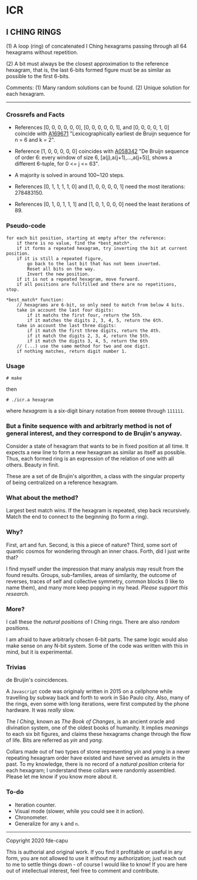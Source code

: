 # ICR
## I CHING RINGS

(1) A loop (ring) of concatenated I Ching hexagrams passing through all 64 hexagrams without repetition.

(2) A bit must always be the closest approximation to the reference hexagram, that is, the last 6-bits formed figure must be as similar as possible to the first 6-bits.

Comments: (1) Many random solutions can be found. (2) Unique solution for each hexagram.

---

### Crossrefs and Facts

- References [0, 0, 0, 0, 0, 0], [0, 0, 0, 0, 0, 1], and [0, 0, 0, 0, 1, 0] coincide with [A169671](https://oeis.org/A169671) "Lexicographically earliest de Bruijn sequence for n = 6 and k = 2".

- Reference [1, 0, 0, 0, 0, 0] coincides with [A058342](https://oeis.org/A058342) "De Bruijn sequence of order 6: every window of size 6, [a(j),a(j+1),...,a(j+5)], shows a different 6-tuple, for 0 <= j <= 63".

- A majority is solved in around 100~120 steps.

- References [0, 1, 1, 1, 1, 0] and [1, 0, 0, 0, 0, 1] need the most iterations: 278483150.

- References [0, 1, 0, 1, 1, 1] and [1, 0, 1, 0, 0, 0] need the least iterations of 89.

### Pseudo-code

	for each bit position, starting at empty after the reference:
		if there is no value, find the *best_match*.
		if it forms a repeated hexagram, try inverting the bit at current position.
		if it is still a repeated figure,
			go back to the last bit that has not been inverted.
			Reset all bits on the way.
			Invert the new position.
		if it is not a repeated hexagram, move forward.
		if all positions are fullfilled and there are no repetitions, stop.

	*best_match* function:
		// hexagrams are 6-bit, so only need to match from below 4 bits.
		take in account the last four digits:
			if it matchs the first four, return the 5th.
			if it matches the digits 2, 3, 4, 5, return the 6th.
		take in account the last three digits:
			if it match the first three digits, return the 4th.
			if it match the digits 2, 3, 4, return the 5th.
			if it match the digits 3, 4, 5, return the 6th
		// (...) use the same method for two and one digit.
		if nothing matches, return digit number 1.

### Usage

`# make`

then

`# ./icr.a hexagram`

where *hexagram* is a six-digit binary notation from `000000` through `111111`.

### But a finite sequence with and arbitrarly method is not of general interest, and they correspond to de Brujin's anyway.

Consider a state of hexagram that wants to be in fixed position at all time. It expects a new line to form a new hexagram as similar as itself as possible. Thus, each formed ring is an expression of the relation of one with all others. Beauty in finit.

These are a set of de Brujin's algorithm, a class with the singular property of being centralized on a reference hexagram.

### What about the method?

Largest best match wins. If the hexagram is repeated, step back recursively. Match the end to connect to the beginning (to form a ring).

### Why?

First, art and fun. Second, is this a piece of nature? Third, some sort of quantic cosmos for wondering through an inner chaos. Forth, did I just write that?

I find myself under the impression that many analysis may result from the found results. Groups, sub-families, areas of similarity, the outcome of reverses, traces of self and collective symmetry, common blocks (I like to name them), and many more keep popping in my head. *Please support this research.*

### More?

I call these the *natural positions* of I Ching rings. There are also *random* positions.

I am afraid to have arbitrarly chosen 6-bit parts. The same logic would also make sense on any N-bit system. Some of the code was written with this in mind, but it is experimental.

### Trivias

de Bruijin's coincidences.

A `Javascript` code was originaly written in 2015 on a cellphone while travelling by subway back and forth to work in São Paulo city. Also, many of the rings, even some with long iterations, were first computed by the phone hardware. It was *really* slow.

The _I Ching_, known as _The Book of Changes_, is an ancient oracle and divination system, one of the oldest books of humanity. It implies *meanings* to each six bit figures, and claims these hexagrams change through the flow of life. Bits are referred as *yin* and *yang*.

Collars made out of two types of stone representing *yin* and *yang* in a never repeating hexagram order have existed and have served as amulets in the past. To my knowledge, there is no record of a *natural position* criteria for each hexagram; I understand these collars were randomly assembled. Please let me know if you know more about it.

### To-do

- Iteration counter.
- Visual mode (slower, while you could see it in action).
- Chronometer.
- Generalize for any `k` and `n`.

---

Copyright 2020 fde-capu

This is authorial and original work. If you find it profitable or useful in any form, you are not allowed to use it without my authorization; just reach out to me to settle things down - of course I would like to know! If you are here out of intellectual interest, feel free to comment and contribute.
